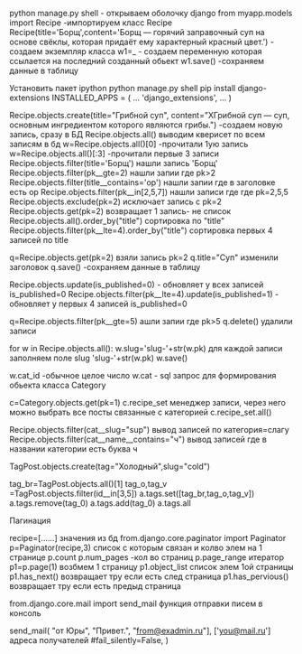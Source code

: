 python manage.py shell  - открываем оболочку django
from myapp.models import Recipe -импортируем класс Recipe
Recipe(title='Борщ',content='Борщ — горячий заправочный суп на основе свёклы, которая придаёт ему характерный красный цвет.') - создаем экземпляр класса
w1=_  - создаем переменную которая ссылается на последний созданный обьект
w1.save() -сохраняем данные в таблицу

Установить пакет ipython
python manage.py shell
pip install django-extensions
INSTALLED_APPS = (
    ...
    'django_extensions',
    ...
)

[//]: # (python manage.py shell_plus --print-sql - открываем оболочку django с коммандами sql)

Recipe.objects.create(title="Грибной суп", content="ХГрибной суп — суп, основным ингредиентом которого являются грибы.")  -создаем новую запись, сразу в БД
Recipe.objects.all()  выводим кверисет по всем записям в бд
w=Recipe.objects.all()[0]  -прочитали 1ую запись
w=Recipe.objects.all()[:3]  -прочитали первые 3  записи
Recipe.objects.filter(title='Борщ') нашли запись 'Борщ'
Recipe.objects.filter(pk__gte=2) нашли запии где pk>2
Recipe.objects.filter(title__contains='ор') нашли запии где в заголовке есть ор
Recipe.objects.filter(pk__in[2,5,7]) нашли запиcи где где pk=2,5,5
Recipe.objects.exclude(pk=2)  исключает запись с pk=2
Recipe.objects.get(pk=2) возвращает 1 запись- не список
Recipe.objects.all().order_by("title") сортировка по "title"
Recipe.objects.filter(pk__lte=4).order_by("title") сортировка первых 4 записей по title

q=Recipe.objects.get(pk=2) взяли запись pk=2
q.title="Суп" изменили заголовок
q.save() -сохраняем данные в таблицу

Recipe.objects.update(is_published=0) - обновляет у всех записей is_published=0
Recipe.objects.filter(pk__lte=4).update(is_published=1) - обновляет у первых 4 записей is_published=0

q=Recipe.objects.filter(pk__gte=5) ашли запии где pk>5
q.delete() удалили записи


for w in Recipe.objects.all(): 
    w.slug='slug-'+str(w.pk)   для каждой записи заполняем поле slug 'slug-'+str(w.pk)
    w.save()


w.cat_id  -обычное целое число
w.cat  - sql запрос для формирования обьекта класса Category

c=Category.objects.get(pk=1)
c.recipe_set менеджер записи, через него можно выбрать все посты связанные с категорией
c.recipe_set.all()


Recipe.objects.filter(cat__slug="sup") вывод записей по категория=слагу
Recipe.objects.filter(cat__name__contains="ч")  вывод записей где в названии категории есть буква ч

TagPost.objects.create(tag="Холодный",slug="cold")

tag_br=TagPost.objects.all()[1]
tag_o,tag_v =TagPost.objects.filter(id__in[3,5])
a.tags.set([tag_br,tag_o,tag_v])
a.tags.remove(tag_0)
a.tags.add(tag_0)
a.tags.all

Пагинация

recipe=[......]  значения из бд
from.django.core.paginator import Paginator
p=Paginator(recipe,3)  список с которым связан и колво элем на 1 странице
p.count
p.num_pages -кол во страниц
p.page_range итератор
p1=p.page(1) возбмем 1 страницу
p1.object_list список элем 1ой страницы
p1.has_next() возвращает тру если есть след страница
p1.has_pervious() возвращает тру если есть предыд страница



from.django.core.mail import send_mail функция отправки писем в консоль

send_mail(
    "от Юры",
    "Привет.",
    "from@exadmin.ru"],
    ['you@mail.ru'] адреса получателей
    #fail_silently=False,
)

